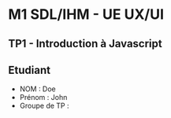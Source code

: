 # M1 SDL/IHM - UE UX/UI
## TP1 - Introduction à Javascript

## Etudiant
* NOM : Doe
* Prénom : John
* Groupe de TP : 
